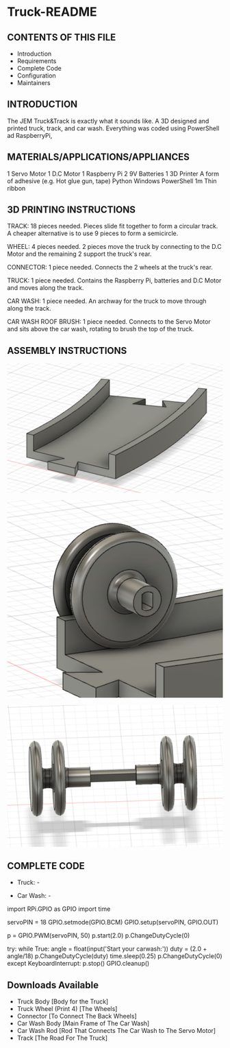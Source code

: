 # Truck-README

CONTENTS OF THIS FILE
---------------------

 * Introduction
 * Requirements
 * Complete Code
 * Configuration
 * Maintainers
 
INTRODUCTION
------------

The JEM Truck&Track is exactly what it sounds like. A 3D designed and printed truck, track, and car wash. Everything was coded using PowerShell ad RaspberryPi, 

MATERIALS/APPLICATIONS/APPLIANCES
------------

1 Servo Motor
1 D.C Motor
1 Raspberry Pi
2 9V Batteries
1 3D Printer
A form of adhesive (e.g. Hot glue gun, tape)
Python
Windows PowerShell
1m Thin ribbon

3D PRINTING INSTRUCTIONS
------------

TRACK: 18 pieces needed. Pieces slide fit together to form a circular track. A cheaper alternative is to use 9 pieces to form a semicircle.

WHEEL: 4 pieces needed. 2 pieces move the truck by connecting to the D.C Motor and the remaining 2 support the truck's rear.

CONNECTOR: 1 piece needed. Connects the 2 wheels at the truck's rear.

TRUCK: 1 piece needed. Contains the Raspberry Pi, batteries and D.C Motor and moves along the track.

CAR WASH: 1 piece needed. An archway for the truck to move through along the track.

CAR WASH ROOF BRUSH: 1 piece needed. Connects to the Servo Motor and sits above the car wash, rotating to brush the top of the truck.


ASSEMBLY INSTRUCTIONS
------------

![Track](Track.png)

![Wheel on track](Wheel_on_track.png)

![Wheels with connector](Wheels_with_connector.png)


COMPLETE CODE
------------

- Truck: -

- Car Wash: -

import RPi.GPIO as GPIO
import time

servoPIN = 18
GPIO.setmode(GPIO.BCM)
GPIO.setup(servoPIN, GPIO.OUT)

p = GPIO.PWM(servoPIN, 50)
p.start(2.0)
p.ChangeDutyCycle(0)

try:
        while True:
                angle = float(input('Start your carwash:'))
                duty = (2.0 + angle/18)
                p.ChangeDutyCycle(duty)
                time.sleep(0.25)
                p.ChangeDutyCycle(0)
except KeyboardInterrupt:
        p.stop()
        GPIO.cleanup()

Downloads Available
------------
- Truck Body [Body for the Truck]
- Truck Wheel (Print 4) [The Wheels]
- Connector [To Connect The Back Wheels]
- Car Wash Body [Main Frame of The Car Wash]
- Car Wash Rod [Rod That Connects The Car Wash to The Servo Motor]
- Track [The Road For The Truck]
